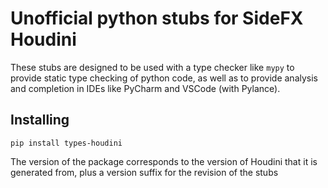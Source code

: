 # Unofficial python stubs for SideFX Houdini

These stubs are designed to be used with a type checker like `mypy` to provide static type checking of python code, as well as to provide analysis and completion in IDEs like PyCharm and VSCode (with Pylance).

## Installing

```commandline
pip install types-houdini
```

The version of the package corresponds to the version of Houdini that it is generated from,
plus a version suffix for the revision of the stubs
